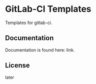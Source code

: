 # GitLab-CI Templates

Templates for gitlab-ci.

## Documentation

Documentation is found here: link.

## License

later
